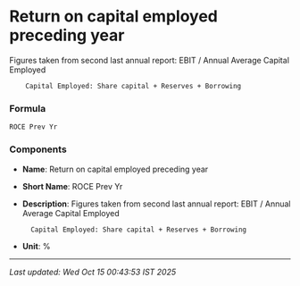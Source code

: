 # Return on capital employed preceding year
Figures taken from second last annual report:
        EBIT / Annual Average Capital Employed

        Capital Employed: Share capital + Reserves + Borrowing

### Formula
```text
ROCE Prev Yr
```


### Components
- **Name**: Return on capital employed preceding year
- **Short Name**: ROCE Prev Yr
- **Description**: Figures taken from second last annual report:
        EBIT / Annual Average Capital Employed

        Capital Employed: Share capital + Reserves + Borrowing
- **Unit**: %

---
*Last updated: Wed Oct 15 00:43:53 IST 2025*
